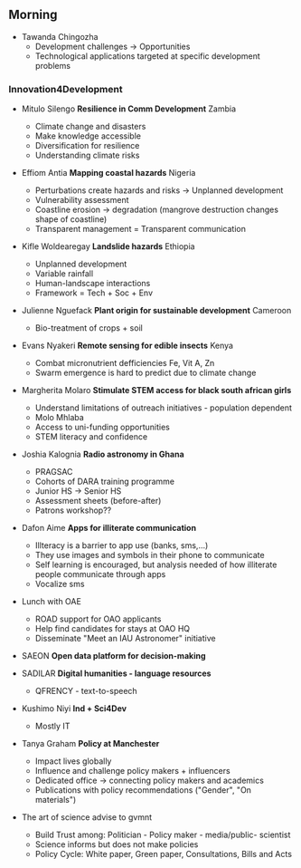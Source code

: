 ## Morning

- Tawanda Chingozha
  - Development challenges -> Opportunities
  - Technological applications targeted at specific development problems

### Innovation4Development

- Mitulo Silengo **Resilience in Comm Development** Zambia
  - Climate change and disasters
  - Make knowledge accessible
  - Diversification for resilience
  - Understanding climate risks

- Effiom Antia **Mapping coastal hazards** Nigeria
  - Perturbations create hazards and risks -> Unplanned development
  - Vulnerability assessment
  - Coastline erosion -> degradation (mangrove destruction changes shape of coastline)
  - Transparent management = Transparent communication
  
- Kifle Woldearegay **Landslide hazards** Ethiopia
  - Unplanned development
  - Variable rainfall
  - Human-landscape interactions
  - Framework = Tech + Soc + Env
  
- Julienne Nguefack **Plant origin for sustainable development** Cameroon
  - Bio-treatment of crops + soil

- Evans Nyakeri **Remote sensing for edible insects** Kenya
  - Combat micronutrient defficiencies Fe, Vit A, Zn
  - Swarm emergence is hard to predict due to climate change

- Margherita Molaro **Stimulate STEM access for black south african girls**
  - Understand limitations of outreach initiatives - population dependent
  - Molo Mhlaba
  - Access to uni-funding opportunities
  - STEM literacy and confidence

- Joshia Kalognia **Radio astronomy in Ghana**
  - PRAGSAC
  - Cohorts of DARA training programme
  - Junior HS -> Senior HS
  - Assessment sheets (before-after)
  - Patrons workshop??
  
- Dafon Aime **Apps for illiterate communication**
  - Illteracy is a barrier to app use (banks, sms,...)
  - They use images and symbols in their phone to communicate
  - Self learning is encouraged, but analysis needed of how illiterate people communicate through apps
  - Vocalize sms
  
- Lunch with OAE
  - ROAD support for OAO applicants
  - Help find candidates for stays at OAO HQ
  - Disseminate "Meet an IAU Astronomer" initiative

- SAEON **Open data platform for decision-making**

- SADILAR **Digital humanities - language resources**
  - QFRENCY - text-to-speech
  
- Kushimo Niyi **Ind + Sci4Dev**
  - Mostly IT
- Tanya Graham **Policy at Manchester**
  - Impact lives globally
  - Influence and challenge policy makers + influencers
  - Dedicated office -> connecting policy makers and academics
  - Publications with policy recommendations ("Gender", "On materials")
  
- The art of science advise to gvmnt
  - Build Trust among: Politician - Policy maker - media/public- scientist
  - Science informs but does not make policies
  - Policy Cycle: White paper, Green paper, Consultations, Bills and Acts
